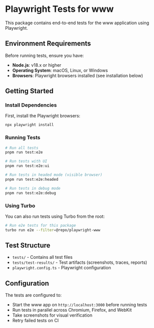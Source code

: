 # Playwright Tests for www

This package contains end-to-end tests for the www application using Playwright.

## Environment Requirements

Before running tests, ensure you have:

- **Node.js**: v18.x or higher
- **Operating System**: macOS, Linux, or Windows
- **Browsers**: Playwright browsers installed (see installation below)

## Getting Started

### Install Dependencies

First, install the Playwright browsers:

```bash
npx playwright install
```

### Running Tests

```bash
# Run all tests
pnpm run test:e2e

# Run tests with UI
pnpm run test:e2e:ui

# Run tests in headed mode (visible browser)
pnpm run test:e2e:headed

# Run tests in debug mode
pnpm run test:e2e:debug
```

### Using Turbo

You can also run tests using Turbo from the root:

```bash
# Run e2e tests for this package
turbo run e2e --filter=@repo/playwright-www
```

## Test Structure

- `tests/` - Contains all test files
- `tests/test-results/` - Test artifacts (screenshots, traces, reports)
- `playwright.config.ts` - Playwright configuration

## Configuration

The tests are configured to:
- Start the www app on `http://localhost:3000` before running tests
- Run tests in parallel across Chromium, Firefox, and WebKit
- Take screenshots for visual verification
- Retry failed tests on CI
